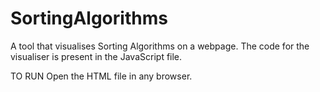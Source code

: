 # SortingAlgorithms
A tool that visualises Sorting Algorithms on a webpage.
The code for the visualiser is present in the JavaScript file.

TO RUN
Open the HTML file in any browser.
